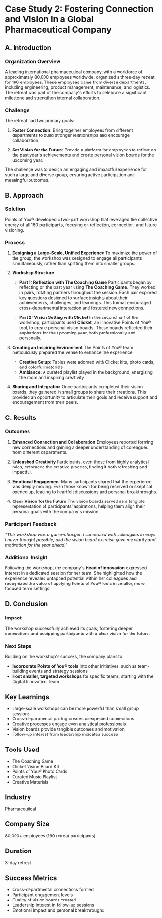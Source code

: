 # Case Study 2: Fostering Connection and Vision in a Global Pharmaceutical Company

## A. Introduction

### Organization Overview
A leading international pharmaceutical company, with a workforce of approximately 80,000 employees worldwide, organized a three-day retreat for 160 employees. These employees came from diverse departments, including engineering, product management, maintenance, and logistics. The retreat was part of the company's efforts to celebrate a significant milestone and strengthen internal collaboration.

### Challenge
The retreat had two primary goals:

1. **Foster Connection**: Bring together employees from different departments to build stronger relationships and encourage collaboration.

2. **Set Vision for the Future**: Provide a platform for employees to reflect on the past year's achievements and create personal vision boards for the upcoming year.

The challenge was to design an engaging and impactful experience for such a large and diverse group, ensuring active participation and meaningful outcomes.

## B. Approach

### Solution
Points of You® developed a two-part workshop that leveraged the collective energy of all 160 participants, focusing on reflection, connection, and future visioning.

### Process

1. **Designing a Large-Scale, Unified Experience**
   To maximize the power of the group, the workshop was designed to engage all participants simultaneously, rather than splitting them into smaller groups.

2. **Workshop Structure**
   - **Part 1: Reflection with The Coaching Game**
     Participants began by reflecting on the past year using **The Coaching Game**. They worked in pairs, rotating partners throughout the session. Each pair explored key questions designed to surface insights about their achievements, challenges, and learnings. This format encouraged cross-departmental interaction and fostered new connections.

   - **Part 2: Vision Setting with Clicket**
     In the second half of the workshop, participants used **Clicket**, an innovative Points of You® tool, to create personal vision boards. These boards reflected their aspirations for the upcoming year, both professionally and personally.

3. **Creating an Inspiring Environment**
   The Points of You® team meticulously prepared the venue to enhance the experience:
   - **Creative Setup**: Tables were adorned with Clicket kits, photo cards, and colorful materials
   - **Ambiance**: A curated playlist played in the background, energizing the room and inspiring creativity

4. **Sharing and Integration**
   Once participants completed their vision boards, they gathered in small groups to share their creations. This provided an opportunity to articulate their goals and receive support and encouragement from their peers.

## C. Results

### Outcomes

1. **Enhanced Connection and Collaboration**
   Employees reported forming new connections and gaining a deeper understanding of colleagues from different departments.

2. **Unleashed Creativity**
   Participants, even those from highly analytical roles, embraced the creative process, finding it both refreshing and impactful.

3. **Emotional Engagement**
   Many participants shared that the experience was deeply moving. Even those known for being reserved or skeptical opened up, leading to heartfelt discussions and personal breakthroughs.

4. **Clear Vision for the Future**
   The vision boards served as a tangible representation of participants' aspirations, helping them align their personal goals with the company's mission.

### Participant Feedback
*"This workshop was a game-changer. I connected with colleagues in ways I never thought possible, and the vision board exercise gave me clarity and motivation for the year ahead."*

### Additional Insight
Following the workshop, the company's **Head of Innovation** expressed interest in a dedicated session for her team. She highlighted how the experience revealed untapped potential within her colleagues and recognized the value of applying Points of You® tools in smaller, more focused team settings.

## D. Conclusion

### Impact
The workshop successfully achieved its goals, fostering deeper connections and equipping participants with a clear vision for the future.

### Next Steps
Building on the workshop's success, the company plans to:
- **Incorporate Points of You® tools** into other initiatives, such as team-building events and strategy sessions
- **Host smaller, targeted workshops** for specific teams, starting with the Digital Innovation Team

## Key Learnings
- Large-scale workshops can be more powerful than small group sessions
- Cross-departmental pairing creates unexpected connections
- Creative processes engage even analytical professionals
- Vision boards provide tangible outcomes and motivation
- Follow-up interest from leadership indicates success

## Tools Used
- The Coaching Game
- Clicket Vision Board Kit
- Points of You® Photo Cards
- Curated Music Playlist
- Creative Materials

## Industry
Pharmaceutical

## Company Size
80,000+ employees (160 retreat participants)

## Duration
3-day retreat

## Success Metrics
- Cross-departmental connections formed
- Participant engagement levels
- Quality of vision boards created
- Leadership interest in follow-up sessions
- Emotional impact and personal breakthroughs

